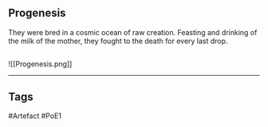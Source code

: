 ## Progenesis
They were bred in a cosmic ocean of raw creation.
Feasting and drinking of the milk of the mother,
they fought to the death for every last drop.
##
![[Progenesis.png]]

---
## Tags
#Artefact
#PoE1
